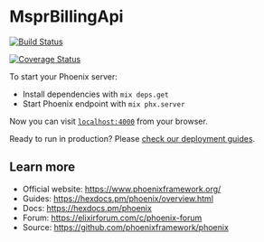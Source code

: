 # MsprBillingApi

[![Build Status](https://drone.k3d.dev/api/badges/lperdereau/mspr-billing-api/status.svg)](https://drone.k3d.dev/lperdereau/mspr-billing-api)

[![Coverage Status](https://coveralls.io/repos/github/lperdereau/mspr-billing-api/badge.svg?branch=master)](https://coveralls.io/github/lperdereau/mspr-billing-api?branch=master)

To start your Phoenix server:

  * Install dependencies with `mix deps.get`
  * Start Phoenix endpoint with `mix phx.server`

Now you can visit [`localhost:4000`](http://localhost:4000) from your browser.

Ready to run in production? Please [check our deployment guides](https://hexdocs.pm/phoenix/deployment.html).

## Learn more

  * Official website: https://www.phoenixframework.org/
  * Guides: https://hexdocs.pm/phoenix/overview.html
  * Docs: https://hexdocs.pm/phoenix
  * Forum: https://elixirforum.com/c/phoenix-forum
  * Source: https://github.com/phoenixframework/phoenix
